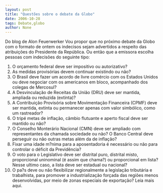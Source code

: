 ```yaml
---
layout: post
title: "Questões sobre o debate da Globo"
date: 2006-10-28
tags: Debate,globo
author: None
---
```

Do blog de Alon Feuerwerker
Vou propor que no próximo debate da Globo com o formato de ontem os indecisos sejam advertidos a respeito das atribuições do Presidente da República. Ou então que a emissora escolha pessoas com indecisões do seguinte tipo:
1) O orçamento federal deve ser impositivo ou autorizativo?
2) As medidas provisórias devem continuar existindo ou não?
3) O Brasil deve fazer um acordo de livre comércio com os Estados Unidos ou deve negociar com os americanos em bloco, acompanhado dos colegas de Mercosul?
4) A Desvinculação de Receitas da União (DRU) deve ser mantida, ampliada ou reduzida (extinta)?
5) A Contribuição Provisória sobre Movimentação Financeira (CPMF) deve ser mantida, extinta ou permanecer apenas com valor simbólico, como um rastreador?
6) O tripé metas de inflação, câmbio flutuante e aperto fiscal deve ser mantido ou não?
7) O Conselho Monterário Nacional (CMN) deve ser ampliado com representantes da chamada sociedade ou não? O Banco Central deve perseguir ou não outras metas além da de inflação?
8) Fixar uma idade m?nima para a aposentadoria é necessário ou não para controlar o déficit da Previdência?
9) O voto para o Legislativo deve ser distrital puro, distrital misto, proporcional uninominal (é assim que chama?) ou proporcional em lista? Nesse ultimo caso, a lista deve ser estadual ou nacional?
10) O pa?s deve ou não flexibilizar regionalmente a legislação tributária e trabalhista, para promover a industrialização forçada das regiões menos desenvolvidas, por meio de zonas especiais de exportação?
Leia mais aqui. 